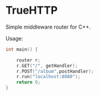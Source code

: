 # TrueHTTP

Simple middleware router for C++.

Usage:

```c++
int main() {

    router r;
    r.GET("/", getHandler);
    r.POST("/album",postHandler);
    r.run("localhost:8080");
    return 0;
}
```
